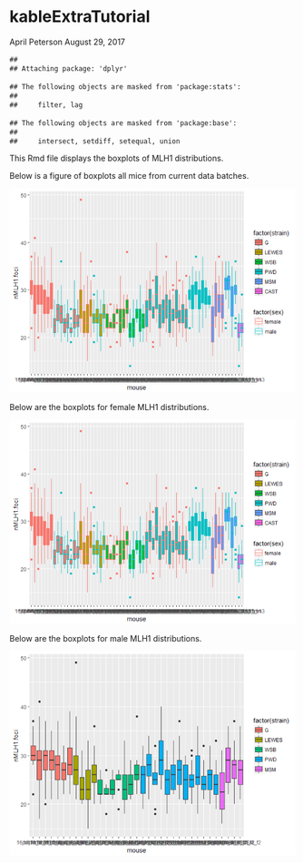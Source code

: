 kableExtraTutorial
================
April Peterson
August 29, 2017

    ## 
    ## Attaching package: 'dplyr'

    ## The following objects are masked from 'package:stats':
    ## 
    ##     filter, lag

    ## The following objects are masked from 'package:base':
    ## 
    ##     intersect, setdiff, setequal, union

This Rmd file displays the boxplots of MLH1 distributions.

Below is a figure of boxplots all mice from current data batches.

![](rmd_tutorial_files/figure-markdown_github-ascii_identifiers/unnamed-chunk-2-1.png)

Below are the boxplots for female MLH1 distributions.

![](rmd_tutorial_files/figure-markdown_github-ascii_identifiers/unnamed-chunk-3-1.png)

Below are the boxplots for male MLH1 distributions.

![](rmd_tutorial_files/figure-markdown_github-ascii_identifiers/unnamed-chunk-4-1.png)

